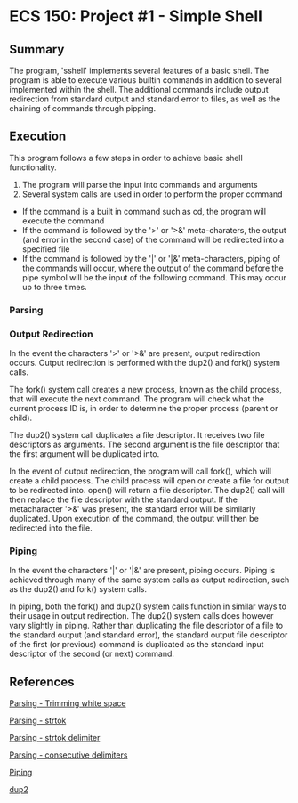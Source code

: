 # ECS 150: Project #1 - Simple Shell

## Summary

The program, 'sshell' implements several features of a basic shell. The
program is able to execute various builtin commands in addition to several
implemented within the shell. The additional commands include output
redirection from standard output and standard error to files, as well as the
chaining of commands through pipping.

## Execution

This program follows a few steps in order to achieve basic shell functionality.

1. The program will parse the input into commands and arguments
2. Several system calls are used in order to perform the proper command
  * If the command is a built in command such as cd, the program will execute 
  the command    
  * If the command is followed by the '>' or '>&' meta-charaters, the output 
  (and error in the second case) of the command will be redirected into a 
  specified file
  * If the command is followed by the '|' or '|&' meta-characters, piping of 
  the commands will occur, where the output of the command before the pipe 
  symbol will be the input of the following command. This may occur up to 
  three times.

### Parsing

### Output Redirection

In the event the characters '>' or '>&' are present, output redirection 
occurs. Output redirection is performed with the dup2() and fork() system
calls.

The fork() system call creates a new process, known as the child process, that
will execute the next command. The program will check what the current process
ID is, in order to determine the proper process (parent or child).

The dup2() system call duplicates a file descriptor. It receives two file
descriptors as arguments. The second argument is the file descriptor that the
first argument will be duplicated into.

In the event of output redirection, the program will call fork(), which will
create a child process. The child process will open or create a file for
output to be redirected into. open() will return a file descriptor. The dup2()
call will then replace the file descriptor with the standard output. If the
metacharacter '>&' was present, the standard error will be similarly
duplicated. Upon execution of the command, the output will then be redirected
into the file.

### Piping

In the event the characters '|' or '|&' are present, piping occurs. Piping is
achieved through many of the same system calls as output redirection, such as
the dup2() and fork() system calls.

In piping, both the fork() and dup2() system calls function in similar ways to 
their usage in output redirection. The dup2() system calls does however vary 
slightly in piping. Rather than duplicating the file descriptor of a file to 
the standard output (and standard error), the standard output file descriptor 
of the first (or previous) command is duplicated as the standard input
descriptor of the second (or next) command.

## References
[Parsing - Trimming white space](https://www.geeksforgeeks.org/c-program-to-trim-leading-white-spaces-from-string/)

[Parsing - strtok](https://www.codingame.com/playgrounds/14213/how-to-play-with-strings-in-c/string-split)

[Parsing - strtok delimiter](https://stackoverflow.com/questions/12460264/c-determining-which-delimiter-used-strtok)

[Parsing - consecutive delimiters](https://stackoverflow.com/questions/26522583/c-strtok-skips-second-token-or-consecutive-delimiter)

[Piping](https://stackoverflow.com/questions/8082932/connecting-n-commands-with-pipes-in-a-shell)

[dup2](http://www.cs.loyola.edu/~jglenn/702/S2005/Examples/dup2.html)

